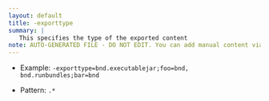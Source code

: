 ```yaml
---
layout: default
title: -exporttype
summary: |
   This specifies the type of the exported content
note: AUTO-GENERATED FILE - DO NOT EDIT. You can add manual content via same filename in ext folder. 
---
```


- Example: `-exporttype=bnd.executablejar;foo=bnd, bnd.runbundles;bar=bnd`

- Pattern: `.*`

